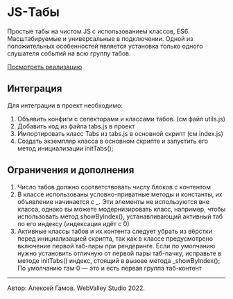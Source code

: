 # JS-Табы

Простые табы на чистом JS с использованием классов, ES6. Масштабируемые и универсальные в подключении. Одной из положительных особенностей является установка только одного слушателя событий на всю группу табов.

[Посмотреть реализацию](https://alexeygamovwvs.github.io/tabs/)

## Интеграция
Для интеграции в проект необходимо:

01. Объявить конфиги с селекторами и классами табов. (см файл utils.js)
02. Добавить код из файла tabs.js в проект
03. Импортировать класс Tabs из tabs.js в основной скрипт (см index.js)
04. Создать экземпляр класса в основном скрипте и запустить его метод инициализации initTabs();

## Ограничения и дополнения
01. Число табов должно соответствовать числу блоков с контентом
02. В классе использованы условно-приватные методы и константы, их объявление начинается с _. Эти элементы не используются вне класса, однако вы можете модернизировать класс, например, чтобы использовать метод showByIndex(), устанавливающий активный таб по его индексу (индексация идёт с 0)
03. Активные классы табов и их контента следует убрать из вёрстки перед инициализацией скрипта, так как в классе предусмотрено включение первой таб-пары при рендеринге. Если по умолчанию нужно установить отличную от первой пары таб-пачку, исправьте в методе initTabs() индекс, стоящий в вызове метода _showByIndex(); По умолчанию там 0 — это и есть первая группа таб-контент


____
Автор: Алексей Гамов. WebValley Studio 2022.
